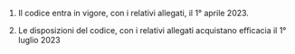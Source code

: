 1. Il codice entra in vigore, con i relativi allegati, il 1° aprile 2023.

2. Le disposizioni del codice, con i relativi allegati acquistano efficacia il 1° luglio 2023